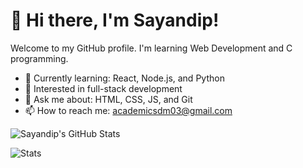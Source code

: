 # 👋 Hi there, I'm Sayandip!
Welcome to my GitHub profile. I'm learning Web Development and C programming.

- 🌱 Currently learning: React, Node.js, and Python
- 🧠 Interested in full-stack development
- 💬 Ask me about: HTML, CSS, JS, and Git
- 📫 How to reach me: academicsdm03@gmail.com

![Sayandip's GitHub Stats](https://github-readme-stats.vercel.app/api?username=ItsKungFuPanda&show_icons=true&theme=radical)

![Stats](https://github-readme-stats.vercel.app/api?username=ItsKungFuPanda)

